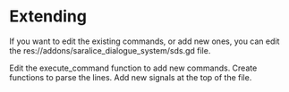 # Extending

If you want to edit the existing commands, or add new ones, you can edit the res://addons/saralice_dialogue_system/sds.gd file. 

Edit the execute_command function to add new commands. Create functions to parse the lines.
Add new signals at the top of the file.
